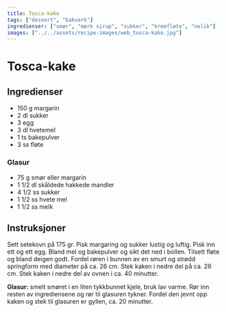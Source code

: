 ```yaml
---
title: Tosca-kake
tags: ["dessert", "bakverk"]
ingredienser: ["smør", "mørk sirup", "sukker", "kremfløte", "nelik"]
images: ["../../assets/recipe-images/web_tosca-kake.jpg"]
---
```


# Tosca-kake

## Ingredienser

- 150 g margarin
- 2 dl sukker
- 3 egg
- 3 dl hvetemel
- 1 ts bakepulver
- 3 ss fløte

### Glasur

- 75 g smør eller margarin
- 1 1/2 dl skåldede hakkede mandler
- 4 1/2 ss sukker
- 1 1/2 ss hvete mel
- 1 1/2 ss melk

## Instruksjoner

Sett setekovn på 175 gr. Pisk margaring og sukker lustig og luftig. Pisk inn ett og ett egg. Bland mel og bakepulver og sikt det ned i bollen. Tilsett fløte og bland deigen godt. Fordel røren i bunnen av en smurt og strødd springform med diameter på ca. 26 cm. Stek kaken i nedre del på ca. 26 cm. Stek kaken i nedre del av ovnen i ca. 40 minutter.

**Glasur:** smelt smøret i en liten tykkbunnet kjele, bruk lav varme. Rør inn resten av ingrediensene og rør til glasuren tykner. Fordel den jevnt opp kaken og stek til glasuren er gyllen, ca. 20 minutter.
